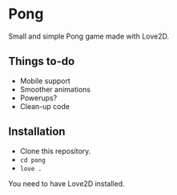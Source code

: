 # Pong

Small and simple Pong game made with Love2D.

## Things to-do

* Mobile support
* Smoother animations
* Powerups?
* Clean-up code

## Installation

* Clone this repository.
* `cd pong`
* `love .`

You need to have Love2D installed.
